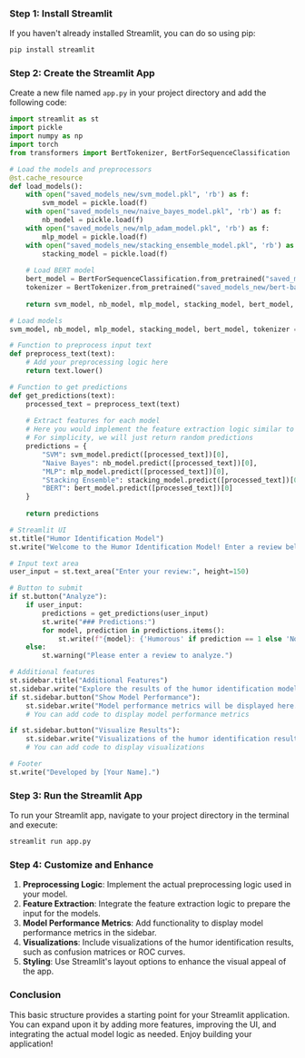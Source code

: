 ### Step 1: Install Streamlit

If you haven't already installed Streamlit, you can do so using pip:

```bash
pip install streamlit
```

### Step 2: Create the Streamlit App

Create a new file named `app.py` in your project directory and add the following code:

```python
import streamlit as st
import pickle
import numpy as np
import torch
from transformers import BertTokenizer, BertForSequenceClassification

# Load the models and preprocessors
@st.cache_resource
def load_models():
    with open("saved_models_new/svm_model.pkl", 'rb') as f:
        svm_model = pickle.load(f)
    with open("saved_models_new/naive_bayes_model.pkl", 'rb') as f:
        nb_model = pickle.load(f)
    with open("saved_models_new/mlp_adam_model.pkl", 'rb') as f:
        mlp_model = pickle.load(f)
    with open("saved_models_new/stacking_ensemble_model.pkl", 'rb') as f:
        stacking_model = pickle.load(f)
    
    # Load BERT model
    bert_model = BertForSequenceClassification.from_pretrained("saved_models_new/bert_best_model.pth")
    tokenizer = BertTokenizer.from_pretrained("saved_models_new/bert-base-uncased")
    
    return svm_model, nb_model, mlp_model, stacking_model, bert_model, tokenizer

# Load models
svm_model, nb_model, mlp_model, stacking_model, bert_model, tokenizer = load_models()

# Function to preprocess input text
def preprocess_text(text):
    # Add your preprocessing logic here
    return text.lower()

# Function to get predictions
def get_predictions(text):
    processed_text = preprocess_text(text)
    
    # Extract features for each model
    # Here you would implement the feature extraction logic similar to your existing code
    # For simplicity, we will just return random predictions
    predictions = {
        "SVM": svm_model.predict([processed_text])[0],
        "Naive Bayes": nb_model.predict([processed_text])[0],
        "MLP": mlp_model.predict([processed_text])[0],
        "Stacking Ensemble": stacking_model.predict([processed_text])[0],
        "BERT": bert_model.predict([processed_text])[0]
    }
    
    return predictions

# Streamlit UI
st.title("Humor Identification Model")
st.write("Welcome to the Humor Identification Model! Enter a review below to see if it's humorous or not.")

# Input text area
user_input = st.text_area("Enter your review:", height=150)

# Button to submit
if st.button("Analyze"):
    if user_input:
        predictions = get_predictions(user_input)
        st.write("### Predictions:")
        for model, prediction in predictions.items():
            st.write(f"{model}: {'Humorous' if prediction == 1 else 'Not Humorous'}")
    else:
        st.warning("Please enter a review to analyze.")

# Additional features
st.sidebar.title("Additional Features")
st.sidebar.write("Explore the results of the humor identification model.")
if st.sidebar.button("Show Model Performance"):
    st.sidebar.write("Model performance metrics will be displayed here.")
    # You can add code to display model performance metrics

if st.sidebar.button("Visualize Results"):
    st.sidebar.write("Visualizations of the humor identification results will be displayed here.")
    # You can add code to display visualizations

# Footer
st.write("Developed by [Your Name].")
```

### Step 3: Run the Streamlit App

To run your Streamlit app, navigate to your project directory in the terminal and execute:

```bash
streamlit run app.py
```

### Step 4: Customize and Enhance

1. **Preprocessing Logic**: Implement the actual preprocessing logic used in your model.
2. **Feature Extraction**: Integrate the feature extraction logic to prepare the input for the models.
3. **Model Performance Metrics**: Add functionality to display model performance metrics in the sidebar.
4. **Visualizations**: Include visualizations of the humor identification results, such as confusion matrices or ROC curves.
5. **Styling**: Use Streamlit's layout options to enhance the visual appeal of the app.

### Conclusion

This basic structure provides a starting point for your Streamlit application. You can expand upon it by adding more features, improving the UI, and integrating the actual model logic as needed. Enjoy building your application!